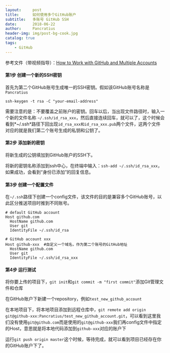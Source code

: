 ```yaml
---
layout:     post
title:      如何使用多个GitHub账户
subtitle:   多账号 GitHub SSH
date:       2018-06-22
author:     Pancratius
header-img: img/post-bg-cook.jpg
catalog: true
tags:
    - GitHub
---
```


参考文件（带视频指导）：[How to Work with GitHub and Multiple Accounts](https://code.tutsplus.com/tutorials/quick-tip-how-to-work-with-github-and-multiple-accounts--net-22574)

#### 第1步 创建一个新的SSH密钥

首先为第二个GitHub账号生成唯一的SSH密钥。假如该GitHub账号名称是`Pancratius`

```
ssh-keygen -t rsa -C "your-email-address"
```

需要注意的是：不要覆盖之前账户的密钥。回车以后，当出现文件路径时，输入一个新的文件名称 `~/.ssh/id_rsa_xxx`，然后直接连续回车，就可以了，这个时候会看到*~/.ssh*路径下回出现`id_rsa_xxx和id_rsa_xxx.pub`两个文件，这两个文件对应的就是我们第二个账号生成的私钥和公钥了。



#### 第2步 添加新的密钥

将新生成的公钥填加到GitHub账户的SSH下。

将新的密钥名称添加到ssh中心，在终端中输入：`ssh-add ~/.ssh/id_rsa_xxx`，如果成功，会看到“身份已添加”的回复信息。



#### 第3步 创建一个配置文件

在`~/.ssh`路径下创建一个config文件，该文件的目的是兼容多个GitHub账号，以此区分推送项目时推到不同账号。

```
# default GitHub account
Host github.com
  HostName github.com
  User git
  IdentityFile ~/.ssh/id_rsa

# GitHub account xxx
Host github-xxx  #自定义一个域名，作为第二个账号的GitHub地址
  HostName github.com
  User git
  IdentityFile ~/.ssh/id_rsa_xxx
```



#### 第4步 运行测试

将你要上传的项目下，`git init`和`git commit -m "first commit"`添加Git管理文件和仓库

在GitHub账户下新建一个repository，例如`test_new_github_account`

在本地项目下，将本地项目添加到远程仓库中，`git remote add origin git@github-xxx:Pancratius/test_new_github_account.git`，可以看到这里我们没有使用`git@github.com`而是使用的`git@github-xxx`我们再config文件中指定的Host，意思就是将本地代码添加到`github-xxx`对应的账户下

运行`git push origin master`这个时候，等待完成，就可以看到项目已经存在你的GitHub账户下了。



